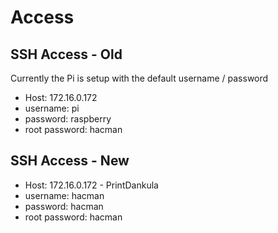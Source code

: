 # Access

## SSH Access - Old

Currently the Pi is setup with the default username / password

  * Host: 172.16.0.172
  * username: pi
  * password: raspberry
  * root password: hacman

## SSH Access - New

  * Host: 172.16.0.172 - PrintDankula
  * username: hacman
  * password: hacman
  * root password: hacman
